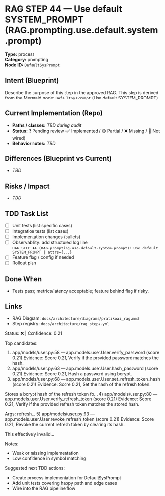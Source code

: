 # RAG STEP 44 — Use default SYSTEM_PROMPT (RAG.prompting.use.default.system.prompt)

**Type:** process  
**Category:** prompting  
**Node ID:** `DefaultSysPrompt`

## Intent (Blueprint)
Describe the purpose of this step in the approved RAG. This step is derived from the Mermaid node: `DefaultSysPrompt` (Use default SYSTEM_PROMPT).

## Current Implementation (Repo)
- **Paths / classes:** _TBD during audit_
- **Status:** ❓ Pending review (✅ Implemented / 🟡 Partial / ❌ Missing / 🔌 Not wired)
- **Behavior notes:** _TBD_

## Differences (Blueprint vs Current)
- _TBD_

## Risks / Impact
- _TBD_

## TDD Task List
- [ ] Unit tests (list specific cases)
- [ ] Integration tests (list cases)
- [ ] Implementation changes (bullets)
- [ ] Observability: add structured log line  
  `RAG STEP 44 (RAG.prompting.use.default.system.prompt): Use default SYSTEM_PROMPT | attrs={...}`
- [ ] Feature flag / config if needed
- [ ] Rollout plan

## Done When
- Tests pass; metrics/latency acceptable; feature behind flag if risky.

## Links
- RAG Diagram: `docs/architecture/diagrams/pratikoai_rag.mmd`
- Step registry: `docs/architecture/rag_steps.yml`


<!-- AUTO-AUDIT:BEGIN -->
Status: ❌  |  Confidence: 0.21

Top candidates:
1) app/models/user.py:58 — app.models.user.User.verify_password (score 0.21)
   Evidence: Score 0.21, Verify if the provided password matches the hash.
2) app/models/user.py:63 — app.models.user.User.hash_password (score 0.21)
   Evidence: Score 0.21, Hash a password using bcrypt.
3) app/models/user.py:68 — app.models.user.User.set_refresh_token_hash (score 0.21)
   Evidence: Score 0.21, Set the hash of the refresh token.

Stores a bcrypt hash of the refresh token fo...
4) app/models/user.py:80 — app.models.user.User.verify_refresh_token (score 0.21)
   Evidence: Score 0.21, Verify if the provided refresh token matches the stored hash.

Args:
    refresh...
5) app/models/user.py:93 — app.models.user.User.revoke_refresh_token (score 0.21)
   Evidence: Score 0.21, Revoke the current refresh token by clearing its hash.

This effectively invalid...

Notes:
- Weak or missing implementation
- Low confidence in symbol matching

Suggested next TDD actions:
- Create process implementation for DefaultSysPrompt
- Add unit tests covering happy path and edge cases
- Wire into the RAG pipeline flow
<!-- AUTO-AUDIT:END -->